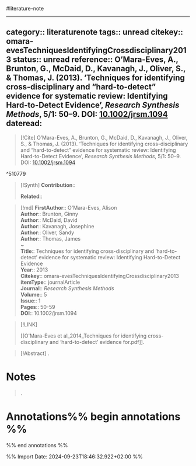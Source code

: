 #literature-note 

---
category:: literaturenote
tags:: unread
citekey:: omara-evesTechniquesIdentifyingCrossdisciplinary2013
status:: unread
reference:: O’Mara-Eves, A., Brunton, G., McDaid, D., Kavanagh, J., Oliver, S., & Thomas, J. (2013). ‘Techniques for identifying cross-disciplinary and “hard-to-detect” evidence for systematic review: Identifying Hard-to-Detect Evidence’, _Research Synthesis Methods_, 5/1: 50–9. DOI: [10.1002/jrsm.1094](https://doi.org/10.1002/jrsm.1094)
dateread:
---

> [!Cite]
> O’Mara-Eves, A., Brunton, G., McDaid, D., Kavanagh, J., Oliver, S., & Thomas, J. (2013). ‘Techniques for identifying cross-disciplinary and “hard-to-detect” evidence for systematic review: Identifying Hard-to-Detect Evidence’, _Research Synthesis Methods_, 5/1: 50–9. DOI: [10.1002/jrsm.1094](https://doi.org/10.1002/jrsm.1094)

^510779

>[!Synth]
>**Contribution**:: 
>
>**Related**:: 
>

>[!md]
> **FirstAuthor**:: O'Mara-Eves, Alison  
> **Author**:: Brunton, Ginny  
> **Author**:: McDaid, David  
> **Author**:: Kavanagh, Josephine  
> **Author**:: Oliver, Sandy  
> **Author**:: Thomas, James  
~    
> **Title**:: Techniques for identifying cross-disciplinary and ‘hard-to-detect’ evidence for systematic review: Identifying Hard-to-Detect Evidence  
> **Year**:: 2013   
> **Citekey**:: omara-evesTechniquesIdentifyingCrossdisciplinary2013  
> **itemType**:: journalArticle  
> **Journal**:: *Research Synthesis Methods*  
> **Volume**:: 5  
> **Issue**:: 1   
> **Pages**:: 50-59  
> **DOI**:: 10.1002/jrsm.1094    

> [!LINK] 
>
> [[O'Mara-Eves et al_2014_Techniques for identifying cross-disciplinary and ‘hard-to-detect’ evidence for.pdf]].

> [!Abstract]
>.
> 
# Notes
>.


# Annotations%% begin annotations %%


%% end annotations %%

%% Import Date: 2024-09-23T18:46:32.922+02:00 %%
